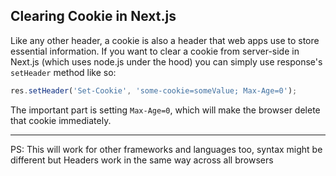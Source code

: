 ## Clearing Cookie in Next.js

Like any other header, a cookie is also a header that web apps use to store essential information. If you want to clear a cookie from server-side in Next.js (which uses node.js under the hood) you can simply use response's `setHeader` method like so:

```js
res.setHeader('Set-Cookie', 'some-cookie=someValue; Max-Age=0');

``` 
The important part is setting `Max-Age=0`, which will make the browser delete that cookie immediately.

___
PS: This will work for other frameworks and languages too, syntax might be different but Headers work in the same way across all browsers